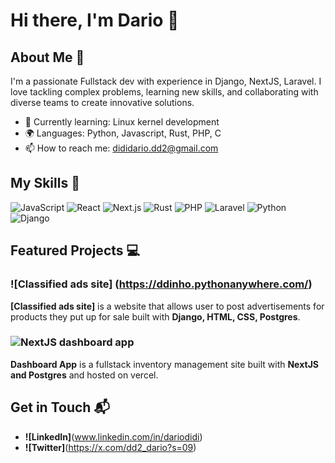 # Hi there, I'm Dario 👋

## About Me 🚀

I'm a passionate Fullstack dev with experience in Django, NextJS, Laravel. I love tackling complex problems, learning new skills, and collaborating with diverse teams to create innovative solutions.

- 🌱 Currently learning: Linux kernel development
- 🌍 Languages: Python, Javascript, Rust, PHP, C
- 📫 How to reach me: dididario.dd2@gmail.com
<!--
- ⚡ Fun fact: **[a fun fact about yourself]**
- -->

## My Skills 🧠
![JavaScript](https://img.shields.io/badge/JavaScript-323330?style=for-the-badge&logo=javascript&logoColor=F7DF1E)
![React](https://img.shields.io/badge/React_Native-20232A?style=for-the-badge&logo=react&logoColor=61DAFB)
![Next.js](https://img.shields.io/badge/next%20js-000000?style=for-the-badge&logo=nextdotjs&logoColor=white)
![Rust](https://img.shields.io/badge/Rust-000000?style=for-the-badge&logo=rust&logoColor=white)
![PHP](https://img.shields.io/badge/PHP-777BB4?style=for-the-badge&logo=php&logoColor=white)
![Laravel](https://img.shields.io/badge/Laravel-FF2D20?style=for-the-badge&logo=laravel&logoColor=white)
![Python](https://img.shields.io/badge/Python-FFD43B?style=for-the-badge&logo=python&logoColor=blue)
![Django](https://img.shields.io/badge/Django-092E20?style=for-the-badge&logo=django&logoColor=green)

<!--*Replace the above skill badges with your own skills and expertise. To create more badges, use [checkout this repo](https://github.com/alexandresanlim/Badges4-README.md-Profile).*-->

## Featured Projects 💻
### ![Classified ads site] (https://ddinho.pythonanywhere.com/)
  **[Classified ads site]** is a website that allows user to post advertisements for products they put up for sale built with **Django, HTML, CSS, Postgres**.

### ![NextJS dashboard app](https://next-js-dashboard-pearl-kappa.vercel.app/dashboard)
  **Dashboard App** is a fullstack inventory management site built with **NextJS and Postgres** and hosted on vercel.

## Get in Touch 📬
- **![LinkedIn]**(www.linkedin.com/in/dariodidi)
- **![Twitter]**(https://x.com/dd2_dario?s=09)


